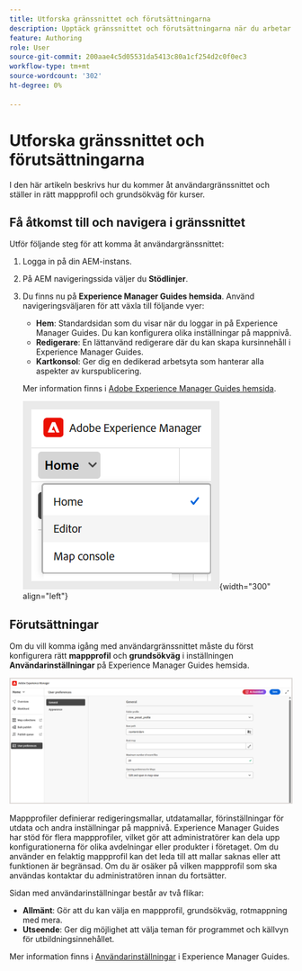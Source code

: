 ```yaml
---
title: Utforska gränssnittet och förutsättningarna
description: Upptäck gränssnittet och förutsättningarna när du arbetar med utbildningsmaterial i Adobe Experience Manager Guides.
feature: Authoring
role: User
source-git-commit: 200aae4c5d05531da5413c80a1cf254d2c0f0ec3
workflow-type: tm+mt
source-wordcount: '302'
ht-degree: 0%

---
```


# Utforska gränssnittet och förutsättningarna

I den här artikeln beskrivs hur du kommer åt användargränssnittet och ställer in rätt mappprofil och grundsökväg för kurser.

## Få åtkomst till och navigera i gränssnittet

Utför följande steg för att komma åt användargränssnittet:

1. Logga in på din AEM-instans.
2. På AEM navigeringssida väljer du **Stödlinjer**.
3. Du finns nu på **Experience Manager Guides hemsida**. Använd navigeringsväljaren för att växla till följande vyer:

   - **Hem**: Standardsidan som du visar när du loggar in på Experience Manager Guides. Du kan konfigurera olika inställningar på mappnivå.
   - **Redigerare**: En lättanvänd redigerare där du kan skapa kursinnehåll i Experience Manager Guides.
   - **Kartkonsol**: Ger dig en dedikerad arbetsyta som hanterar alla aspekter av kurspublicering.

   Mer information finns i [Adobe Experience Manager Guides hemsida](../user-guide/intro-home-page.md).

   ![](assets/aem-navigation-switcher.png){width="300" align="left"}

## Förutsättningar

Om du vill komma igång med användargränssnittet måste du först konfigurera rätt **mappprofil** och **grundsökväg** i inställningen **Användarinställningar** på Experience Manager Guides hemsida.

![](assets/setup-folder-profile.png)

Mappprofiler definierar redigeringsmallar, utdatamallar, förinställningar för utdata och andra inställningar på mappnivå. Experience Manager Guides har stöd för flera mappprofiler, vilket gör att administratörer kan dela upp konfigurationerna för olika avdelningar eller produkter i företaget. Om du använder en felaktig mappprofil kan det leda till att mallar saknas eller att funktionen är begränsad. Om du är osäker på vilken mappprofil som ska användas kontaktar du administratören innan du fortsätter.

Sidan med användarinställningar består av två flikar:

- **Allmänt**: Gör att du kan välja en mappprofil, grundsökväg, rotmappning med mera.
- **Utseende**: Ger dig möjlighet att välja teman för programmet och källvyn för utbildningsinnehållet.

Mer information finns i [Användarinställningar](../user-guide/intro-home-page.md#user-preferences) i Experience Manager Guides.










